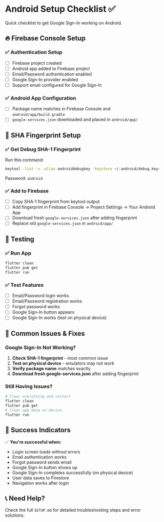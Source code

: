 # Android Setup Checklist ✅

Quick checklist to get Google Sign-In working on Android.

## 🔥 Firebase Console Setup

### ✅ Authentication Setup
- [ ] Firebase project created
- [ ] Android app added to Firebase project  
- [ ] Email/Password authentication enabled
- [ ] Google Sign-In provider enabled
- [ ] Support email configured for Google Sign-In

### ✅ Android App Configuration
- [ ] Package name matches in Firebase Console and `android/app/build.gradle`
- [ ] `google-services.json` downloaded and placed in `android/app/`

## 🔑 SHA Fingerprint Setup

### ✅ Get Debug SHA-1 Fingerprint
Run this command:
```bash
keytool -list -v -alias androiddebugkey -keystore ~/.android/debug.keystore
```
Password: `android`

### ✅ Add to Firebase
- [ ] Copy SHA-1 fingerprint from keytool output
- [ ] Add fingerprint in Firebase Console → Project Settings → Your Android App
- [ ] Download fresh `google-services.json` after adding fingerprint
- [ ] Replace old `google-services.json` in `android/app/`

## 📱 Testing

### ✅ Run App
```bash
flutter clean
flutter pub get
flutter run
```

### ✅ Test Features
- [ ] Email/Password login works
- [ ] Email/Password registration works  
- [ ] Forgot password works
- [ ] Google Sign-In button appears
- [ ] Google Sign-In works (test on physical device)

## 🚨 Common Issues & Fixes

### Google Sign-In Not Working?
1. **Check SHA-1 fingerprint** - most common issue
2. **Test on physical device** - emulators may not work
3. **Verify package name** matches exactly
4. **Download fresh google-services.json** after adding fingerprint

### Still Having Issues?
```bash
# Clear everything and restart
flutter clean
flutter pub get
# Clear app data on device
flutter run
```

## 🎯 Success Indicators

✅ **You're successful when:**
- Login screen loads without errors
- Email authentication works
- Forgot password sends email
- Google Sign-In button shows up
- Google Sign-In completes successfully (on physical device)
- User data saves to Firestore
- Navigation works after login

## 📞 Need Help?

Check the full `SETUP.md` for detailed troubleshooting steps and error solutions.
